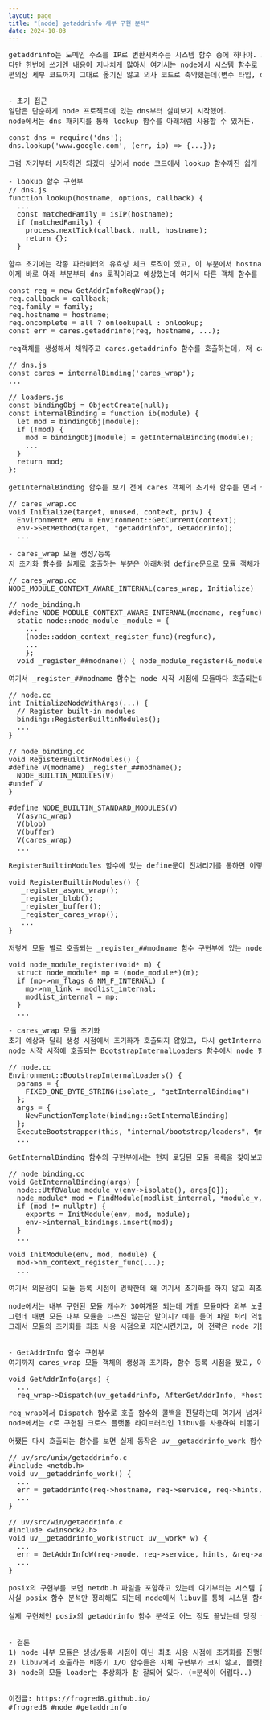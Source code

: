 ```yaml
---
layout: page
title: "[node] getaddrinfo 세부 구현 분석"
date: 2024-10-03
---
```


<pre>
getaddrinfo는 도메인 주소를 IP로 변환시켜주는 시스템 함수 중에 하나야. 그런데 여기서 도메인 주소에 대한 로컬 캐시를 어떤 식으로 저장하고 만료하는지 궁금해서 node 구현체를 시작으로 코드 레벨로 분석해봤어.
다만 한번에 쓰기엔 내용이 지나치게 많아서 여기서는 node에서 시스템 함수로 연결되는 부분까지만 볼거고, 그 다음 글에서 실제 시스템 함수 구현부를 정리해 볼 예정이야.
편의상 세부 코드까지 그대로 옮기진 않고 의사 코드로 축약했는데(변수 타입, define문 역슬래시 생략 등) 원본 코드를 보고 싶은 사람은 해당 파일에서 함수 이름으로 찾아보면 될거야.


- 초기 접근
일단은 단순하게 node 프로젝트에 있는 dns부터 살펴보기 시작했어.
node에서는 dns 패키지를 통해 lookup 함수를 아래처럼 사용할 수 있거든.

const dns = require('dns');
dns.lookup('www.google.com', (err, ip) => {...});

그럼 저기부터 시작하면 되겠다 싶어서 node 코드에서 lookup 함수까진 쉽게 찾았는데 실제 구현부까지 찾는게 간단하진 않더라고.

- lookup 함수 구현부
// dns.js
function lookup(hostname, options, callback) {
  ...
  const matchedFamily = isIP(hostname);
  if (matchedFamily) {
    process.nextTick(callback, null, hostname);
    return {};
  }

함수 초기에는 각종 파라미터의 유효성 체크 로직이 있고, 이 부분에서 hostname이 IP면 nextTick을 이용하여 microtask의 다음 tick에 콜백을 호출해주고 있어.
이제 바로 아래 부분부터 dns 로직이라고 예상했는데 여기서 다른 객체 함수를 호출하는 간단한 로직뿐이었어.

const req = new GetAddrInfoReqWrap();
req.callback = callback;
req.family = family;
req.hostname = hostname;
req.oncomplete = all ? onlookupall : onlookup;
const err = cares.getaddrinfo(req, hostname, ...);

req객체를 생성해서 채워주고 cares.getaddrinfo 함수를 호출하는데, 저 cares객체 생성 시점을 찾아보니 아래처럼 loaders.js 파일의 클로저를 이용하여 모듈이 최초 한 번만 생성되도록 구성하고 있었어.

// dns.js
const cares = internalBinding('cares_wrap');
...

// loaders.js
const bindingObj = ObjectCreate(null);
const internalBinding = function ib(module) {
  let mod = bindingObj[module];
  if (!mod) {
    mod = bindingObj[module] = getInternalBinding(module);
    ...
  }
  return mod;
};

getInternalBinding 함수를 보기 전에 cares 객체의 초기화 함수를 먼저 살펴보면, dns.lookup 함수에서 호출하던 getaddrinfo 함수의 바인딩을 찾을 수 있었어. 

// cares_wrap.cc
void Initialize(target, unused, context, priv) {
  Environment* env = Environment::GetCurrent(context);
  env->SetMethod(target, "getaddrinfo", GetAddrInfo);
  ...

- cares_wrap 모듈 생성/등록
저 초기화 함수를 실제로 호출하는 부분은 아래처럼 define문으로 모듈 객체가 static 객체로 생성되며 별도 인자로 받은 초기화 함수를 함수 포인터로 저장하고 있었어. 객체 생성 시점에 이를 호출할거라 예상되는 부분이지. (곧 이건 틀렸다는걸 알게 됨)

// cares_wrap.cc
NODE_MODULE_CONTEXT_AWARE_INTERNAL(cares_wrap, Initialize)

// node_binding.h
#define NODE_MODULE_CONTEXT_AWARE_INTERNAL(modname, regfunc)
  static node::node_module _module = {
    ...
    (node::addon_context_register_func)(regfunc),
    ...
    };
  void _register_##modname() { node_module_register(&_module); }

여기서 _register_##modname 함수는 node 시작 시점에 모듈마다 호출되는데 살짝 까다로운 define문으로 되어 있어.

// node.cc
int InitializeNodeWithArgs(...) {
  // Register built-in modules
  binding::RegisterBuiltinModules();
  ...
}

// node_binding.cc
void RegisterBuiltinModules() {
#define V(modname) _register_##modname();
  NODE_BUILTIN_MODULES(V)
#undef V
}

#define NODE_BUILTIN_STANDARD_MODULES(V)
  V(async_wrap)
  V(blob)
  V(buffer)
  V(cares_wrap)
  ...

RegisterBuiltinModules 함수에 있는 define문이 전처리기를 통하면 이렇게 변환되겠지.

void RegisterBuiltinModules() {
   _register_async_wrap();
   _register_blob();
   _register_buffer();
   _register_cares_wrap();
   ...
}

저렇게 모듈 별로 호출되는 _register_##modname 함수 구현부에 있는 node_module_register 함수가 아까 모듈 생성 시 연결한 함수 포인터를 호출할거라 예상했는데 저 함수에서는 그냥 모듈 객체의 내부값만 바꾸는게 다였어.

void node_module_register(void* m) {
  struct node_module* mp = (node_module*)(m);
  if (mp->nm_flags & NM_F_INTERNAL) {
    mp->nm_link = modlist_internal;
    modlist_internal = mp;
  }
  ...

- cares_wrap 모듈 초기화
초기 예상과 달리 생성 시점에서 초기화가 호출되지 않았고, 다시 getInternalBinding 함수로 돌아가야했어.
node 시작 시점에 호출되는 BootstrapInternalLoaders 함수에서 node 함수인 getInternalBinding 과 c로 구현된 GetInternalBinding 함수를 연결해주고 있었고,

// node.cc
Environment::BootstrapInternalLoaders() {
  params = {
    FIXED_ONE_BYTE_STRING(isolate_, "getInternalBinding")
  };
  args = {
    NewFunctionTemplate(binding::GetInternalBinding)
  };
  ExecuteBootstrapper(this, "internal/bootstrap/loaders", &params, &args);
  ...

GetInternalBinding 함수의 구현부에서는 현재 로딩된 모듈 목록을 찾아보고 없으면 모듈을 로딩하는 로직이 있는데 여기 InitModule 함수에서 아까 static 모듈 객체를 생성하며 등록시킨 함수 포인터를 호출하게 돼. 실제 cares_wrap::Initialize 호출은 여기서 일어나게 되는거지.

// node_binding.cc
void GetInternalBinding(args) {
  node::Utf8Value module_v(env->isolate(), args[0]);
  node_module* mod = FindModule(modlist_internal, *module_v, ...);
  if (mod != nullptr) {
    exports = InitModule(env, mod, module);
    env->internal_bindings.insert(mod);
  }
  ...

void InitModule(env, mod, module) {
  mod->nm_context_register_func(...);
  ...

여기서 의문점이 모듈 등록 시점이 명확한데 왜 여기서 초기화를 하지 않고 최초 모듈 사용 시점으로 미뤘을까?

node에서는 내부 구현된 모듈 개수가 30여개쯤 되는데 개별 모듈마다 외부 노출되는 함수 바인딩을 초기화 시점에 진행하고 있어. (복잡한 모듈은 함수 바인딩만 수십개)
그런데 매번 모든 내부 모듈을 다쓰진 않는단 말이지? 예를 들어 파일 처리 역할만 담당하는 node 프로그램에서는 crypto나 inspector, socket 관련된 모듈을 사용할 일이 없잖아? 괜히 프로그램의 최초 기동시간의 지연과 함께 메모리 사용만 늘어나겠지. 
그래서 모듈의 초기화를 최초 사용 시점으로 지연시킨거고, 이 전략은 node 기동시간의 감소와 동시에 효율적인 메모리 사용을 할 수 있게 만들어주고 있어.


- GetAddrInfo 함수 구현부
여기까지 cares_wrap 모듈 객체의 생성과 초기화, 함수 등록 시점을 봤고, 이제 구현체인 GetAddrInfo를 볼 차례야.

void GetAddrInfo(args) {
  ...
  req_wrap->Dispatch(uv_getaddrinfo, AfterGetAddrInfo, *hostname, ...);

req_wrap에서 Dispatch 함수로 호출 함수와 콜백을 전달하는데 여기서 넘겨주는 파라미터 중에 uv_getaddrinfo 를 보면 어디서 많이 보던 prefix가 붙어있지? 맞아. 바로 libuv에 있는 함수야.
node에서는 c로 구현된 크로스 플랫폼 라이브러리인 libuv를 사용하여 비동기 I/O 모델을 처리할 수 있게 제공하고 있어. node 비동기의 핵심 라이브러리라고 볼 수 있지. 파일 입출력, 네트워크 등의 비동기 처리는 모두 libuv로 감싸져있다고 보면 돼.

어쨌든 다시 호출되는 함수를 보면 실제 동작은 uv__getaddrinfo_work 함수에 있는데 여기서 os함수인 getaddrinfo를 호출하고 있어. 혹시나 windows 함수는 별도로 구현했나 싶어서 찾아보니 posix와 동일했어.

// uv/src/unix/getaddrinfo.c
#include &lt;netdb.h>
void uv__getaddrinfo_work() {
  ...
  err = getaddrinfo(req->hostname, req->service, req->hints, &req->addrinfo);
  ...
}

// uv/src/win/getaddrinfo.c
#include &lt;winsock2.h>
void uv__getaddrinfo_work(struct uv__work* w) {
  ...
  err = GetAddrInfoW(req->node, req->service, hints, &req->addrinfow);
  ...
}

posix의 구현부를 보면 netdb.h 파일을 포함하고 있는데 여기부터는 시스템 함수로 넘어가게 돼. 
사실 posix 함수 분석만 정리해도 되는데 node에서 libuv를 통해 시스템 함수와의 연결이 어떻게 되어있는지 정리하는 것도 의미있어보여서 이 부분의 분석으로 시작해봤어.

실제 구현체인 posix의 getaddrinfo 함수 분석도 어느 정도 끝났는데 당장 글로 쓸만큼 머릿 속에 완벽히 정리되진 않아서 다음 글의 주제로 천천히 올려볼게.


- 결론
1) node 내부 모듈은 생성/등록 시점이 아닌 최초 사용 시점에 초기화를 진행하는 전략으로 사용하는 모듈만 초기화하는 전략을 쓰고 있다.
2) libuv에서 호출하는 비동기 I/O 함수들은 자체 구현부가 크지 않고, 플랫폼에 따른 함수 호출부를 연결해주는 역할이 대다수이다.
3) node의 모듈 loader는 추상화가 참 잘되어 있다. (=분석이 어렵다..)


이전글: https://frogred8.github.io/
#frogred8 #node #getaddrinfo